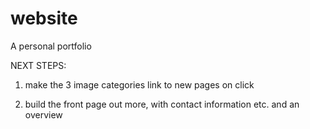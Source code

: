 # website
A personal portfolio


NEXT STEPS:

1. make the 3 image categories link to new pages on click

2. build the front page out more, with contact information etc. and an overview